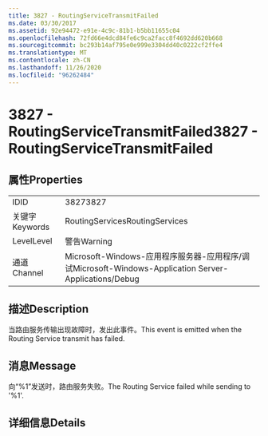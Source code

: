 ```yaml
---
title: 3827 - RoutingServiceTransmitFailed
ms.date: 03/30/2017
ms.assetid: 92e94472-e91e-4c9c-81b1-b5bb11655c04
ms.openlocfilehash: 72fd66e4dcd84fe6c9ca2facc8f4692dd620b668
ms.sourcegitcommit: bc293b14af795e0e999e3304dd40c0222cf2ffe4
ms.translationtype: MT
ms.contentlocale: zh-CN
ms.lasthandoff: 11/26/2020
ms.locfileid: "96262484"
---
```

# <a name="3827---routingservicetransmitfailed"></a><span data-ttu-id="9b059-102">3827 - RoutingServiceTransmitFailed</span><span class="sxs-lookup"><span data-stu-id="9b059-102">3827 - RoutingServiceTransmitFailed</span></span>

## <a name="properties"></a><span data-ttu-id="9b059-103">属性</span><span class="sxs-lookup"><span data-stu-id="9b059-103">Properties</span></span>  
  
|||  
|-|-|  
|<span data-ttu-id="9b059-104">ID</span><span class="sxs-lookup"><span data-stu-id="9b059-104">ID</span></span>|<span data-ttu-id="9b059-105">3827</span><span class="sxs-lookup"><span data-stu-id="9b059-105">3827</span></span>|  
|<span data-ttu-id="9b059-106">关键字</span><span class="sxs-lookup"><span data-stu-id="9b059-106">Keywords</span></span>|<span data-ttu-id="9b059-107">RoutingServices</span><span class="sxs-lookup"><span data-stu-id="9b059-107">RoutingServices</span></span>|  
|<span data-ttu-id="9b059-108">Level</span><span class="sxs-lookup"><span data-stu-id="9b059-108">Level</span></span>|<span data-ttu-id="9b059-109">警告</span><span class="sxs-lookup"><span data-stu-id="9b059-109">Warning</span></span>|  
|<span data-ttu-id="9b059-110">通道</span><span class="sxs-lookup"><span data-stu-id="9b059-110">Channel</span></span>|<span data-ttu-id="9b059-111">Microsoft-Windows-应用程序服务器-应用程序/调试</span><span class="sxs-lookup"><span data-stu-id="9b059-111">Microsoft-Windows-Application Server-Applications/Debug</span></span>|  
  
## <a name="description"></a><span data-ttu-id="9b059-112">描述</span><span class="sxs-lookup"><span data-stu-id="9b059-112">Description</span></span>  

 <span data-ttu-id="9b059-113">当路由服务传输出现故障时，发出此事件。</span><span class="sxs-lookup"><span data-stu-id="9b059-113">This event is emitted when the Routing Service transmit has failed.</span></span>  
  
## <a name="message"></a><span data-ttu-id="9b059-114">消息</span><span class="sxs-lookup"><span data-stu-id="9b059-114">Message</span></span>  

 <span data-ttu-id="9b059-115">向“%1”发送时，路由服务失败。</span><span class="sxs-lookup"><span data-stu-id="9b059-115">The Routing Service failed while sending to '%1'.</span></span>  
  
## <a name="details"></a><span data-ttu-id="9b059-116">详细信息</span><span class="sxs-lookup"><span data-stu-id="9b059-116">Details</span></span>
